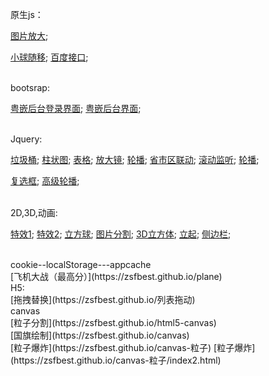 

原生js：

[图片放大](https://zsfbest.github.io/京东放大.html);

[小球随移](https://zsfbest.github.io/小球移动.html);
[百度接口](https://zsfbest.github.io/ajax/%E7%99%BE%E5%BA%A6/syfu.html);



<br />
    bootsrap:

[粤嵌后台登录界面](https://zsfbest.github.io/bootstrap/粤嵌后台/HW/login.html);
[粤嵌后台界面](https://zsfbest.github.io/bootstrap/粤嵌后台/HW/list.html);

<br />
        Jquery:

[垃圾桶](https://zsfbest.github.io/纯jquery/垃圾桶);
[柱状图](https://zsfbest.github.io/纯jquery/HW01.html);
[表格](https://zsfbest.github.io/纯jquery/HW02.html);
[放大镜](https://zsfbest.github.io/纯jquery/放大镜.html);
[轮播](https://zsfbest.github.io/纯jquery/轮播.html);
[省市区联动](https://zsfbest.github.io/三级联动&交互/HW01.html);
[滚动监听](https://zsfbest.github.io/三级联动&交互/HW02.html);
[轮播](https://zsfbest.github.io/纯jquery/轮播.html);

[复选框](https://zsfbest.github.io/纯jquery/);
[高级轮播](https://zsfbest.github.io/纯jquery/lunbo/);



<br />
        2D,3D,动画:

[特效1](https://zsfbest.github.io/合班后/circle.html);
[特效2](https://zsfbest.github.io/合班后/hovereffect.html);
[立方球](https://zsfbest.github.io/合班后/zsfcircle.html);
[图片分割](https://zsfbest.github.io/合班后/分割.html);
[3D立方体](https://zsfbest.github.io/合班后/立方体.html);
[立起](https://zsfbest.github.io/合班后/立起.html);
[侧边栏](https://zsfbest.github.io/nav.html);

<br />
        cookie--localStorage---appcache
<br />
        [飞机大战（最高分）](https://zsfbest.github.io/plane)
<br />
        H5:
<br />
        [拖拽替换](https://zsfbest.github.io/列表拖动)
<br />
        canvas
<br />
        [粒子分割](https://zsfbest.github.io/html5-canvas)
<br />
        [国旗绘制](https://zsfbest.github.io/canvas)
<br />
        [粒子爆炸](https://zsfbest.github.io/canvas-粒子)
        [粒子爆炸](https://zsfbest.github.io/canvas-粒子/index2.html)
